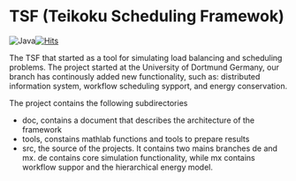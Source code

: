 # TSF (Teikoku Scheduling Framewok) 


![Java](https://img.shields.io/badge/java-%23ED8B00.svg?style=for-the-badge&logo=java&logoColor=white)[![Hits](https://hits.seeyoufarm.com/api/count/incr/badge.svg?url=https%3A%2F%2Fgithub.com%2Fahiralesc%2FTSF&count_bg=%230F0898&title_bg=%23555555&icon=&icon_color=%23E7E7E7&title=hits&edge_flat=false)](https://hits.seeyoufarm.com)


The TSF that started as a tool for simulating load balancing and scheduling problems. The project started at the University of Dortmund Germany, our branch has continously added new functionality, such as: distributed information system, workflow scheduling sypport, and energy conservation.  

The project contains the following subdirectories
- doc, contains a document that describes the architecture of the framework
- tools, constains mathlab functions and tools to prepare results
- src, the source of the projects. It contains two mains branches de and mx. de contains core simulation functionality, while mx contains workflow suppor and the hierarchical energy model.

